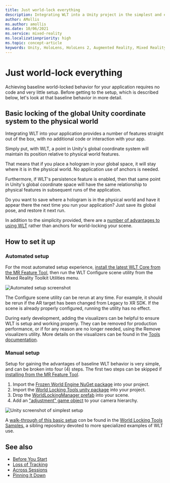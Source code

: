 ```yaml
---
title: Just world-lock everything
description: Integrating WLT into a Unity project in the simplest and easiest way, while getting 90% of its value.
author: AMollis
ms.author: amollis
ms.date: 10/06/2021
ms.service: mixed-reality
ms.localizationpriority: high
ms.topic: concept-article
keywords: Unity, HoloLens, HoloLens 2, Augmented Reality, Mixed Reality, ARCore, ARKit, development, MRTK
---
```


# Just world-lock everything

Achieving baseline world-locked behavior for your application requires no code and very little setup. Before getting to the setup, which is described below, let's look at that baseline behavior in more detail.

## Basic locking of the global Unity coordinate system to the physical world

Integrating WLT into your application provides a number of features straight out of the box, with no additional code or interaction with your app.

Simply put, with WLT, a point in Unity's global coordinate system will maintain its position relative to physical world features.

That means that if you place a hologram in your global space, it will stay where it is in the physical world. No application use of anchors is needed.

Furthermore, if WLT's persistence feature is enabled, then that same point in Unity's global coordinate space will have the same relationship to physical features in subsequent runs of the application.

Do you want to save where a hologram is in the physical world and have it appear there the next time you run your application? Just save its global pose, and restore it next run.

In addition to the simplicity provided, there are a [number of advantages to using WLT](../../Concepts/BasicConcepts.md#world-locked-space) rather than anchors for world-locking your scene.

## How to set it up

### Automated setup

For the most automated setup experience, [install the latest WLT Core from the MR Feature Tool](../WLTviaMRFeatureTool.md), then run the WLT Configure scene utility from the Mixed Reality Toolkit Utilities menu.

![Automated setup screenshot](~/Images/Screens/ConfigureScene.jpg)

The Configure scene utility can be rerun at any time. For example, it should be rerun if the AR target has been changed from Legacy to XR SDK. If the scene is already properly configured, running the utility has no effect.

During early development, adding the visualizers can be helpful to ensure WLT is setup and working properly. They can be removed for production performance, or if for any reason are no longer needed, using the Remove visualizers utility. More details on the visualizers can be found in the [Tools documentation](../Tools.md#visualizers).

### Manual setup

Setup for gaining the advantages of baseline WLT behavior is very simple, and can be broken into four (4) steps. The first two steps can be skipped if [installing from the MR Feature Tool](../WLTviaMRFeatureTool.md).

1. Import the [Frozen World Engine NuGet package](../InitialSetup.md#frozenworld-engine-installation) into your project.
2. Import the [World Locking Tools unity package](../InitialSetup.md#world-locking-tools-assets) into your project.
3. Drop the [WorldLockingManager prefab](../InitialSetup.md#the-core-experience) into your scene.
4. Add an ["adjustment" game object](../InitialSetup.md#adding-world-locking-tools-to-a-unity-scene) to your camera hierarchy.

![Unity screenshot of simplest setup](~/Images/Screens/Simplest.jpg)

A [walk-through of this basic setup](https://microsoft.github.io/MixedReality-WorldLockingTools-Samples/Tutorial/01_Minimal/01_Minimal.html) con be found in the [World Locking Tools Samples](https://microsoft.github.io/MixedReality-WorldLockingTools-Samples/README.html), a sibling repository devoted to more specialized examples of WLT use.

## See also

* [Before You Start](BeforeGettingStarted.md)
* [Loss of Tracking](LossOfTracking.md)
* [Across Sessions](PersistenceTricks.md)
* [Pinning It Down](AlignMyCoordinates.md)
